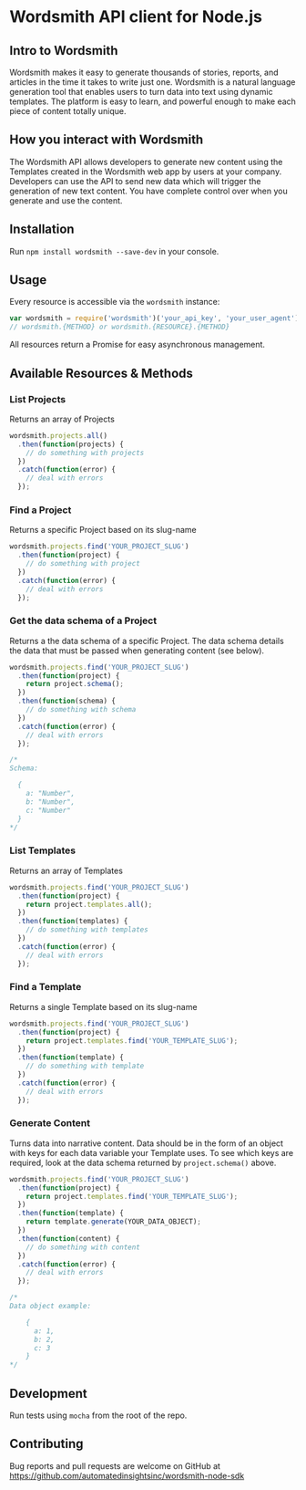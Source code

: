 # Wordsmith API client for Node.js

## Intro to Wordsmith

Wordsmith makes it easy to generate thousands of stories, reports, and articles in the time it takes to write just one. Wordsmith is a natural language generation tool that enables users to turn data into text using dynamic templates. The platform is easy to learn, and powerful enough to make each piece of content totally unique.

## How you interact with Wordsmith

The Wordsmith API allows developers to generate new content using the Templates created in the Wordsmith web app by users at your company. Developers can use the API to send new data which will trigger the generation of new text content. You have complete control over when you generate and use the content.

## Installation
Run `npm install wordsmith --save-dev` in your console.

## Usage

Every resource is accessible via the `wordsmith` instance:

```javascript
var wordsmith = require('wordsmith')('your_api_key', 'your_user_agent');
// wordsmith.{METHOD} or wordsmith.{RESOURCE}.{METHOD}
```

All resources return a Promise for easy asynchronous management.

## Available Resources & Methods

### List Projects

Returns an array of Projects

```javascript
wordsmith.projects.all()
  .then(function(projects) {
    // do something with projects
  })
  .catch(function(error) {
    // deal with errors
  });
```

### Find a Project

Returns a specific Project based on its slug-name

```javascript
wordsmith.projects.find('YOUR_PROJECT_SLUG')
  .then(function(project) {
    // do something with project
  })
  .catch(function(error) {
    // deal with errors
  });
```

### Get the data schema of a Project

Returns a the data schema of a specific Project. The data schema details the data that must be passed when generating content (see below).

```javascript
wordsmith.projects.find('YOUR_PROJECT_SLUG')
  .then(function(project) {
    return project.schema();
  })
  .then(function(schema) {
    // do something with schema
  })
  .catch(function(error) {
    // deal with errors
  });

/*
Schema:

  {
    a: "Number",
    b: "Number",
    c: "Number"
  }
*/
```

### List Templates

Returns an array of Templates

```javascript
wordsmith.projects.find('YOUR_PROJECT_SLUG')
  .then(function(project) {
    return project.templates.all();
  })
  .then(function(templates) {
    // do something with templates
  })
  .catch(function(error) {
    // deal with errors
  });
```

### Find a Template

Returns a single Template based on its slug-name

```javascript
wordsmith.projects.find('YOUR_PROJECT_SLUG')
  .then(function(project) {
    return project.templates.find('YOUR_TEMPLATE_SLUG');
  })
  .then(function(template) {
    // do something with template
  })
  .catch(function(error) {
    // deal with errors
  });
```

### Generate Content

Turns data into narrative content. Data should be in the form of an object with keys for each data variable your Template uses. To see which keys are required, look at the data schema returned by `project.schema()` above.

```javascript
wordsmith.projects.find('YOUR_PROJECT_SLUG')
  .then(function(project) {
    return project.templates.find('YOUR_TEMPLATE_SLUG');
  })
  .then(function(template) {
    return template.generate(YOUR_DATA_OBJECT);
  })
  .then(function(content) {
    // do something with content
  })
  .catch(function(error) {
    // deal with errors
  });

/*
Data object example:

    {
      a: 1,
      b: 2,
      c: 3
    }
*/
```

## Development

Run tests using `mocha` from the root of the repo.

## Contributing

Bug reports and pull requests are welcome on GitHub at https://github.com/automatedinsightsinc/wordsmith-node-sdk

